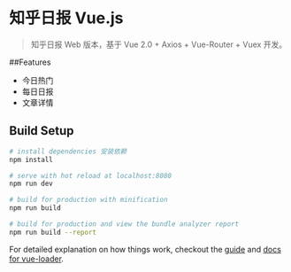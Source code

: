 # 知乎日报 Vue.js

> 知乎日报 Web 版本，基于 Vue 2.0 + Axios + Vue-Router + Vuex 开发。

##Features

* 今日热门
* 每日日报
* 文章详情

## Build Setup

``` bash
# install dependencies 安装依赖
npm install

# serve with hot reload at localhost:8080 
npm run dev

# build for production with minification
npm run build

# build for production and view the bundle analyzer report
npm run build --report
```

For detailed explanation on how things work, checkout the [guide](http://vuejs-templates.github.io/webpack/) and [docs for vue-loader](http://vuejs.github.io/vue-loader).


